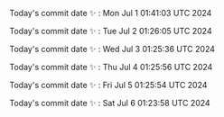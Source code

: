 Today's commit date ✨ : Mon Jul 1 01:41:03 UTC 2024 

Today's commit date ✨ : Tue Jul 2 01:26:05 UTC 2024 

Today's commit date ✨ : Wed Jul 3 01:25:36 UTC 2024 

Today's commit date ✨ : Thu Jul 4 01:25:56 UTC 2024 

Today's commit date ✨ : Fri Jul 5 01:25:54 UTC 2024 

Today's commit date ✨ : Sat Jul 6 01:23:58 UTC 2024 

